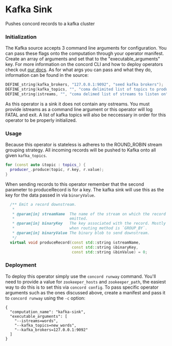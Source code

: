 # Kafka Sink
Pushes concord records to a kafka cluster

### Initialization

The Kafka source accepts 3 command line arguments for configuration. You can pass
these flags onto the computation through your operator manifest. Create an array of
arguments and set that to the "executable_arguments" key. For more information on
the concord CLI and how to deploy operators check out
[our docs](http://concord.io/docs/tutorials/cli.html#computation-json-manifest).
As for what args you can pass and what they do, information can be found in the source:

```cpp
DEFINE_string(kafka_brokers, "127.0.0.1:9092", "seed kafka brokers");
DEFINE_string(kafka_topics, "", "coma delimited list of topics to produce to");
DEFINE_string(istreams, "", "coma delimed list of streams to listen on");
```
As this operator is a sink it does not contain any ostreams. You must provide istreams
as a command line argument or this operator will log FATAL and exit. A list of kafka topics
will also be neccessary in order for this operator to be properly initialized. 

### Usage

Because this operator is stateless is adheres to the ROUND_ROBIN stream grouping strategy.
All incoming records will be pushed to Kafka onto all given `kafka_topics`. 

```cpp
for (const auto &topic : topics_) {
  producer_.produce(topic, r.key, r.value);
}
```

When sending records to this operator remember that the second parameter to produceRecord 
is for a key. The kafka sink will use this as the key for the data passed in via 
`binaryValue`.

```cpp
  /** Emit a record downstream.
   *
   * @param[in] streamName  The name of the stream on which the record should be
   *                        emitted.
   * @param[in] binaryKey   The key associated with the record. Mostly relevant
   *                        when routing method is `GROUP_BY`.
   * @param[in] binaryValue The binary blob to send downstream.
   */
  virtual void produceRecord(const std::string &streamName,
                             const std::string &binaryKey,
                             const std::string &binValue) = 0;
```

### Deployment

To deploy this operator simply use the `concord runway` command. You'll need to provide
a value for `zookeeper_hosts` and `zookeeper_path`, the easiest way to do this is to set
this via `concord config`. To pass specific operator arguments such as the ones discussed
above, create a manifest and pass it to `concord runway` using the `-c` option:

```
{
  "computation_name": "kafka-sink",
  "executable_arguments": [
    "--istreams=words",
    "--kafka_topics=new_words",
    "--kafka_brokers=127.0.0.1:9092"
  ]
}
```
